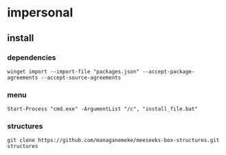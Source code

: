 # impersonal

## install

### dependencies

```shell
winget import --import-file "packages.json" --accept-package-agreements --accept-source-agreements
```

### menu

```shell
Start-Process "cmd.exe" -ArgumentList "/c", "install_file.bat"
```

### structures

```shell
git clone https://github.com/managanemeke/meeseeks-box-structures.git structures
```
